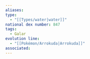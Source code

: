 ```yaml
---
aliases: 
type:
  - "[[Types/water|water]]"
national dex number: 847
tags:
  - Galar
evolution line:
  - "[[Pokémon/Arrokuda|Arrokuda]]"
associated: 
---
```

